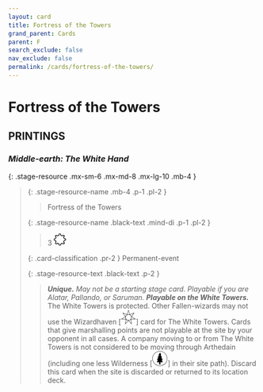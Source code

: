 ```yaml
---
layout: card
title: Fortress of the Towers
grand_parent: Cards
parent: F
search_exclude: false
nav_exclude: false
permalink: /cards/fortress-of-the-towers/
---
```


# Fortress of the Towers


## PRINTINGS


### _Middle-earth: The White Hand_

{: .stage-resource .mx-sm-6 .mx-md-8 .mx-lg-10 .mb-4 }
> {: .stage-resource-name .mb-4 .p-1 .pl-2 }
> > <div class="card-mp"></div>
> > <div class="card-name">Fortress of the Towers</div>
>
> {: .stage-resource-name .black-text .mind-di .p-1 .pl-2 }
> > 3 ![](/assets/images/stage-point.svg)
>
> {: .card-classification .pr-2 }
> Permanent-event
>
> {: .stage-resource-text .black-text .p-2 }
> > _**Unique.**_ _May not be a starting stage card. Playable if you are Alatar, Pallando, or Saruman._ ***Playable on the White Towers.*** The White Towers is protected. Other Fallen-wizards may not use the Wizardhaven <nobr>[<img src="/assets/images/free-haven.svg">]</nobr> card for The White Towers. Cards that give marshalling points are not playable at the site by your opponent in all cases. A company moving to or from The White Towers is not considered to be moving through Arthedain (including one less Wilderness <nobr>[<img src="/assets/images/wilderness.svg">]</nobr> in their site path). Discard this card when the site is discarded or returned to its location deck.
> 
